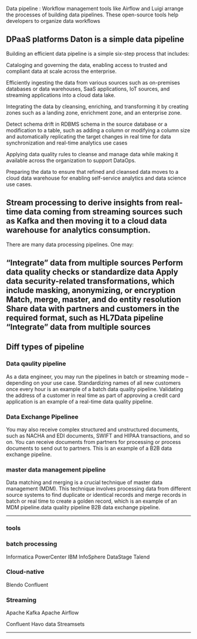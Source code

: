 
Data pipeline :
 Workflow management tools like Airflow and Luigi arrange the processes of building data pipelines. These open-source tools help developers to organize data workflows

 DPaaS platforms
    Daton is a simple data pipeline
--------
Building an efficient data pipeline is a simple six-step process that includes:

Cataloging and governing the data, enabling access to trusted and compliant data at scale across the enterprise.

Efficiently ingesting the data from various sources such as on-premises databases or data warehouses, SaaS applications, IoT sources, and streaming applications into a cloud data lake.

Integrating the data by cleansing, enriching, and transforming it by creating zones such as a landing zone, enrichment zone, and an enterprise zone.

Detect schema drift in RDBMS schema in the source database or a modification to a table, such as adding a column or modifying a column size and automatically replicating the target changes in real time for data synchronization and real-time analytics use cases

Applying data quality rules to cleanse and manage data while making it available across the organization to support DataOps.

Preparing the data to ensure that refined and cleansed data moves to a cloud data warehouse for enabling self-service analytics and data science use cases.

Stream processing to derive insights from real-time data coming from streaming sources such as Kafka and then moving it to a cloud data warehouse for analytics consumption.
--------------
There are many data processing pipelines. One may:

“Integrate” data from multiple sources
Perform data quality checks or standardize data
Apply data security-related transformations, which include masking, anonymizing, or encryption
Match, merge, master, and do entity resolution
Share data with partners and customers in the required format, such as HL7Data pipeline 
“Integrate” data from multiple sources
------------------------------------
Diff types of  pipeline
----
### Data qaulity pipeline

As a data engineer, you may run the pipelines in batch or streaming mode – depending on your use case. Standardizing names of all new customers once every hour is an example of a batch data quality pipeline. Validating the address of a customer in real time as part of approving a credit card application is an example of a real-time data quality pipeline.

### Data Exchange Pipelinee
You may also receive complex structured and unstructured documents, such as NACHA and EDI documents, SWIFT and HIPAA transactions, and so on. You can receive documents from partners for processing or process documents to send out to partners. This is an example of a B2B data exchange pipeline.

### master data management pipeline
Data matching and merging is a crucial technique of master data management (MDM). This technique involves processing data from different source systems to find duplicate or identical records and merge records in batch or real time to create a golden record, which is an example of an MDM pipeline.data quality pipeline
B2B data exchange pipeline.

--------------

### tools 
### batch processing
Informatica PowerCenter
IBM InfoSphere DataStage
Talend

### Cloud-native
Blendo
Confluent

### Streaming
Apache Kafka
Apache Airflow

Confluent
Havo data
Streamsets

-------
